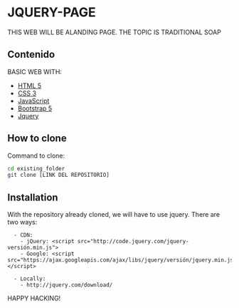 # JQUERY-PAGE

THIS WEB WILL BE ALANDING PAGE. THE TOPIC IS TRADITIONAL SOAP

## Contenido

BASIC WEB WITH:

-   [HTML 5](https://developer.mozilla.org/es/docs/Web/HTML)
-   [CSS 3](https://developer.mozilla.org/es/docs/Web/CSS)
-   [JavaScript](https://developer.mozilla.org/es/docs/Web/JavaScript)
-   [Bootstrap 5](https://getbootstrap.com/)
-   [Jquery](https://jquery.com/)

## How to clone

Command to clone:

```bash
cd existing_folder
git clone [LINK DEL REPOSITORIO]

```

## Installation

With the repository already cloned, we will have to use jquery. There are two ways:

      - CDN: 
        - jQuery: <script src="http://code.jquery.com/jquery-versión.min.js"> 
        - Google: <script src="https://ajax.googleapis.com/ajax/libs/jquery/versión/jquery.min.js"></script>
        
      - Locally:
        - http://jquery.com/download/


HAPPY HACKING!
